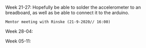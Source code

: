 Week 21-27: Hopefully be able to solder the accelerometer to an breadboard, as well as be able to connect it to the arduino. 
    
    Mentor meeting with Rinske (21-9-2020// 16:00)

Week 28-04: 

Week 05-11: